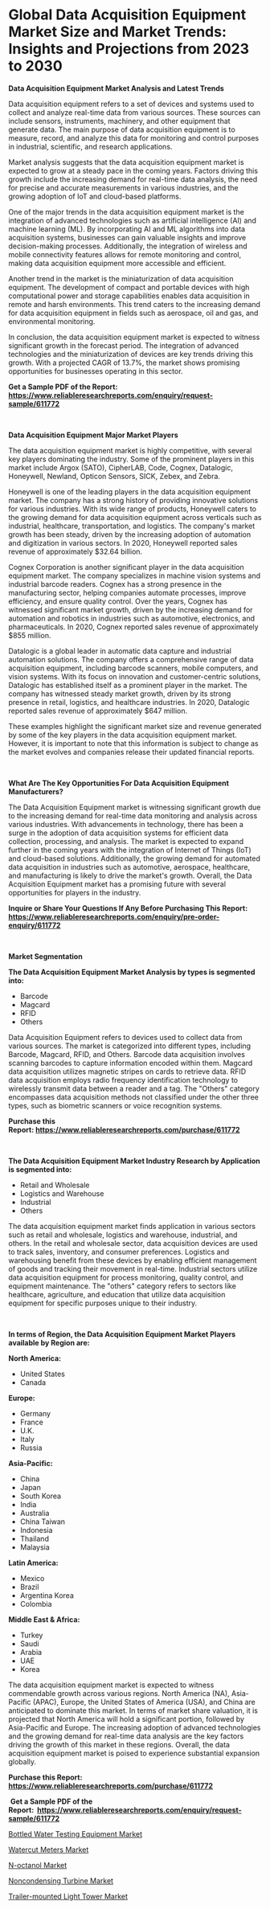 <p><h1>Global Data Acquisition Equipment Market Size and Market Trends: Insights and Projections from 2023 to 2030</h1></p><p><strong>Data Acquisition Equipment Market Analysis and Latest Trends</strong></p>
<p><p>Data acquisition equipment refers to a set of devices and systems used to collect and analyze real-time data from various sources. These sources can include sensors, instruments, machinery, and other equipment that generate data. The main purpose of data acquisition equipment is to measure, record, and analyze this data for monitoring and control purposes in industrial, scientific, and research applications.</p><p>Market analysis suggests that the data acquisition equipment market is expected to grow at a steady pace in the coming years. Factors driving this growth include the increasing demand for real-time data analysis, the need for precise and accurate measurements in various industries, and the growing adoption of IoT and cloud-based platforms.</p><p>One of the major trends in the data acquisition equipment market is the integration of advanced technologies such as artificial intelligence (AI) and machine learning (ML). By incorporating AI and ML algorithms into data acquisition systems, businesses can gain valuable insights and improve decision-making processes. Additionally, the integration of wireless and mobile connectivity features allows for remote monitoring and control, making data acquisition equipment more accessible and efficient.</p><p>Another trend in the market is the miniaturization of data acquisition equipment. The development of compact and portable devices with high computational power and storage capabilities enables data acquisition in remote and harsh environments. This trend caters to the increasing demand for data acquisition equipment in fields such as aerospace, oil and gas, and environmental monitoring.</p><p>In conclusion, the data acquisition equipment market is expected to witness significant growth in the forecast period. The integration of advanced technologies and the miniaturization of devices are key trends driving this growth. With a projected CAGR of 13.7%, the market shows promising opportunities for businesses operating in this sector.</p></p>
<p><strong>Get a Sample PDF of the Report:&nbsp; <a href="https://www.reliableresearchreports.com/enquiry/request-sample/611772">https://www.reliableresearchreports.com/enquiry/request-sample/611772</a></strong></p>
<p>&nbsp;</p>
<p><strong>Data Acquisition Equipment Major Market Players</strong></p>
<p><p>The data acquisition equipment market is highly competitive, with several key players dominating the industry. Some of the prominent players in this market include Argox (SATO), CipherLAB, Code, Cognex, Datalogic, Honeywell, Newland, Opticon Sensors, SICK, Zebex, and Zebra. </p><p>Honeywell is one of the leading players in the data acquisition equipment market. The company has a strong history of providing innovative solutions for various industries. With its wide range of products, Honeywell caters to the growing demand for data acquisition equipment across verticals such as industrial, healthcare, transportation, and logistics. The company's market growth has been steady, driven by the increasing adoption of automation and digitization in various sectors. In 2020, Honeywell reported sales revenue of approximately $32.64 billion.</p><p>Cognex Corporation is another significant player in the data acquisition equipment market. The company specializes in machine vision systems and industrial barcode readers. Cognex has a strong presence in the manufacturing sector, helping companies automate processes, improve efficiency, and ensure quality control. Over the years, Cognex has witnessed significant market growth, driven by the increasing demand for automation and robotics in industries such as automotive, electronics, and pharmaceuticals. In 2020, Cognex reported sales revenue of approximately $855 million.</p><p>Datalogic is a global leader in automatic data capture and industrial automation solutions. The company offers a comprehensive range of data acquisition equipment, including barcode scanners, mobile computers, and vision systems. With its focus on innovation and customer-centric solutions, Datalogic has established itself as a prominent player in the market. The company has witnessed steady market growth, driven by its strong presence in retail, logistics, and healthcare industries. In 2020, Datalogic reported sales revenue of approximately $647 million.</p><p>These examples highlight the significant market size and revenue generated by some of the key players in the data acquisition equipment market. However, it is important to note that this information is subject to change as the market evolves and companies release their updated financial reports.</p></p>
<p>&nbsp;</p>
<p><strong>What Are The Key Opportunities For Data Acquisition Equipment Manufacturers?</strong></p>
<p><p>The Data Acquisition Equipment market is witnessing significant growth due to the increasing demand for real-time data monitoring and analysis across various industries. With advancements in technology, there has been a surge in the adoption of data acquisition systems for efficient data collection, processing, and analysis. The market is expected to expand further in the coming years with the integration of Internet of Things (IoT) and cloud-based solutions. Additionally, the growing demand for automated data acquisition in industries such as automotive, aerospace, healthcare, and manufacturing is likely to drive the market's growth. Overall, the Data Acquisition Equipment market has a promising future with several opportunities for players in the industry.</p></p>
<p><strong>Inquire or Share Your Questions If Any Before Purchasing This Report: <a href="https://www.reliableresearchreports.com/enquiry/pre-order-enquiry/611772">https://www.reliableresearchreports.com/enquiry/pre-order-enquiry/611772</a></strong></p>
<p>&nbsp;</p>
<p><strong>Market Segmentation</strong></p>
<p><strong>The Data Acquisition Equipment Market Analysis by types is segmented into:</strong></p>
<p><ul><li>Barcode</li><li>Magcard</li><li>RFID</li><li>Others</li></ul></p>
<p><p>Data Acquisition Equipment refers to devices used to collect data from various sources. The market is categorized into different types, including Barcode, Magcard, RFID, and Others. Barcode data acquisition involves scanning barcodes to capture information encoded within them. Magcard data acquisition utilizes magnetic stripes on cards to retrieve data. RFID data acquisition employs radio frequency identification technology to wirelessly transmit data between a reader and a tag. The "Others" category encompasses data acquisition methods not classified under the other three types, such as biometric scanners or voice recognition systems.</p></p>
<p><strong>Purchase this Report:&nbsp;<a href="https://www.reliableresearchreports.com/purchase/611772">https://www.reliableresearchreports.com/purchase/611772</a></strong></p>
<p>&nbsp;</p>
<p><strong>The Data Acquisition Equipment Market Industry Research by Application is segmented into:</strong></p>
<p><ul><li>Retail and Wholesale</li><li>Logistics and Warehouse</li><li>Industrial</li><li>Others</li></ul></p>
<p><p>The data acquisition equipment market finds application in various sectors such as retail and wholesale, logistics and warehouse, industrial, and others. In the retail and wholesale sector, data acquisition devices are used to track sales, inventory, and consumer preferences. Logistics and warehousing benefit from these devices by enabling efficient management of goods and tracking their movement in real-time. Industrial sectors utilize data acquisition equipment for process monitoring, quality control, and equipment maintenance. The "others" category refers to sectors like healthcare, agriculture, and education that utilize data acquisition equipment for specific purposes unique to their industry.</p></p>
<p>&nbsp;</p>
<p><strong>In terms of Region, the Data Acquisition Equipment Market Players available by Region are:</strong></p>
<p>
    <p> <strong> North America: </strong>
        <ul>
            <li>United States</li>
            <li>Canada</li>
        </ul>
        </p> 
    <p> <strong> Europe: </strong>
        <ul>
            <li>Germany</li>
            <li>France</li>
            <li>U.K.</li>
            <li>Italy</li>
            <li>Russia</li>
        </ul>
        </p> 
    <p> <strong> Asia-Pacific: </strong>
        <ul>
            <li>China</li>
            <li>Japan</li>
            <li>South Korea</li>
            <li>India</li>
            <li>Australia</li>
            <li>China Taiwan</li>
            <li>Indonesia</li>
            <li>Thailand</li>
            <li>Malaysia</li>
        </ul>
        </p> 
    <p> <strong> Latin America: </strong>
        <ul>
            <li>Mexico</li>
            <li>Brazil</li>
            <li>Argentina Korea</li>
            <li>Colombia</li>
        </ul>
        </p> 
    <p> <strong> Middle East & Africa: </strong>
        <ul>
            <li>Turkey</li>
            <li>Saudi</li>
            <li>Arabia</li>
            <li>UAE</li>
            <li>Korea</li>
        </ul>
    </p>
    </p>
<p><p>The data acquisition equipment market is expected to witness commendable growth across various regions. North America (NA), Asia-Pacific (APAC), Europe, the United States of America (USA), and China are anticipated to dominate this market. In terms of market share valuation, it is projected that North America will hold a significant portion, followed by Asia-Pacific and Europe. The increasing adoption of advanced technologies and the growing demand for real-time data analysis are the key factors driving the growth of this market in these regions. Overall, the data acquisition equipment market is poised to experience substantial expansion globally.</p></p>
<p><strong>Purchase this Report: <a href="https://www.reliableresearchreports.com/purchase/611772">https://www.reliableresearchreports.com/purchase/611772</a></strong></p>
<p>&nbsp;<strong>Get a Sample PDF of the Report:&nbsp;&nbsp;<a href="https://www.reliableresearchreports.com/enquiry/request-sample/611772">https://www.reliableresearchreports.com/enquiry/request-sample/611772</a></strong></p>
<p><strong></strong></p>
<p><p><a href="https://medium.com/@soledadhane827/bottled-water-testing-equipment-market-size-growth-forecast-2023-2030-bdc127eeef9e">Bottled Water Testing Equipment Market</a></p><p><a href="https://www.linkedin.com/pulse/watercut-meters-market-size-share-global-analysis-report-2023-g7jbc/">Watercut Meters Market</a></p><p><a href="https://github.com/Chiragrp24/Market-Research-Report-List-1/blob/main/n-octanol-market.md">N-octanol Market</a></p><p><a href="https://github.com/Chiragrp23/Market-Research-Report-List-1/blob/main/noncondensing-turbine-market.md">Noncondensing Turbine Market</a></p><p><a href="https://www.linkedin.com/pulse/trailer-mounted-light-tower-market-size-share-global-analysis-r73dc/">Trailer-mounted Light Tower Market</a></p></p>